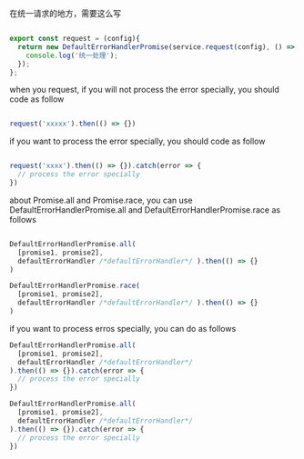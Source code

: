 在统一请求的地方，需要这么写

```javascript

export const request = (config){
  return new DefaultErrorHandlerPromise(service.request(config), () => {
    console.log('统一处理');
  });
};

```

when you request, if you will not process the error specially, you should code as follow

```javascript

request('xxxxx').then(() => {})

```

if you want to  process the error specially, you should code as follow

```javascript

request('xxxx').then(() => {}).catch(error => {
  // process the error specially
})

```

about Promise.all and Promise.race, you can use DefaultErrorHandlerPromise.all and DefaultErrorHandlerPromise.race as follows

```javascript

DefaultErrorHandlerPromise.all(
  [promise1, promise2], 
  defaultErrorHandler /*defaultErrorHandler*/ ).then(() => {}
)

DefaultErrorHandlerPromise.race(
  [promise1, promise2], 
  defaultErrorHandler /*defaultErrorHandler*/ ).then(() => {}
)

```

if you want to process erros specially, you can do as follows

```javascript
DefaultErrorHandlerPromise.all(
  [promise1, promise2], 
  defaultErrorHandler /*defaultErrorHandler*/ 
).then(() => {}).catch(error => {
  // process the error specially
})

DefaultErrorHandlerPromise.all(
  [promise1, promise2], 
  defaultErrorHandler /*defaultErrorHandler*/ 
).then(() => {}).catch(error => {
  // process the error specially
})

```

